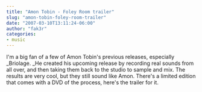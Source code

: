 ```yaml
---
title: "Amon Tobin - Foley Room trailer"
slug: "amon-tobin-foley-room-trailer"
date: "2007-03-10T13:11:24-06:00"
author: "fak3r"
categories:
- music
---
```


I'm a big fan of a few of Amon Tobin's previous releases, especially _Briolage.  _He created his upcoming release by recording real sounds from all over, and then taking them back to the studio to sample and mix.  The results are very cool, but they still sound like Amon.  There's a limited edition that comes with a DVD of the process, here's the trailer for it.

